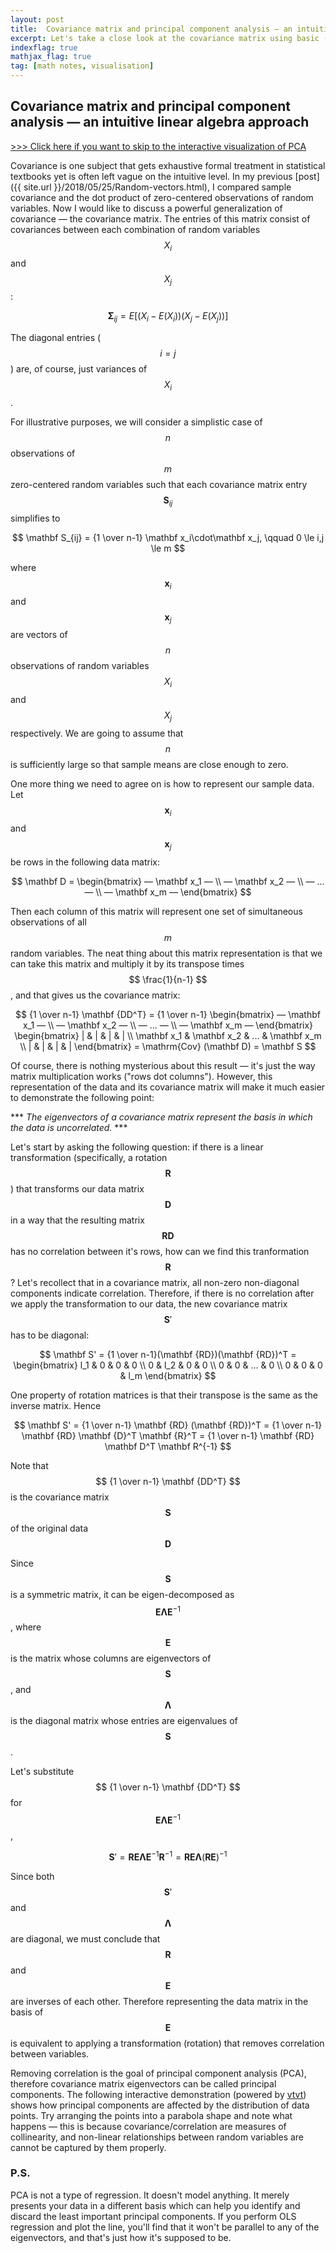 ```yaml
---
layout: post
title:  Covariance matrix and principal component analysis — an intuitive linear algebra approach
excerpt: Let's take a close look at the covariance matrix using basic (unrigorous) linear algebra and investigate the connection between its eigen-vectors and a particular rotation tranformation. We can then have fun with an interactive visualisation of principal component analysis.
indexflag: true
mathjax_flag: true
tag: [math notes, visualisation]
---
```


## Covariance matrix and principal component analysis — an intuitive linear algebra approach

[\>\>\> Click here if you want to skip to the interactive visualization of PCA](#vector_canvas_7)

Covariance is one subject that gets exhaustive formal treatment in statistical textbooks yet is often left vague on the intuitive level. In my previous [post]({{ site.url }}/2018/05/25/Random-vectors.html), I compared sample covariance and the dot product of zero-centered observations of random variables. Now I would like to discuss a powerful generalization of covariance — the covariance matrix. The entries of this matrix consist of covariances between each combination of random variables $$ X_i $$ and $$ X_j $$:

$$ \mathbf\Sigma_{ij} = E[(X_i-E(X_i))(X_j-E(X_j))] $$ 

The diagonal entries ($$ i = j $$) are, of course, just variances of $$ X_i $$.

For illustrative purposes, we will consider a simplistic case of $$ n $$ observations of $$ m $$ zero-centered random variables such that each covariance matrix entry $$ \mathbf S_{ij} $$ simplifies to

$$ \mathbf S_{ij} = {1 \over n-1} \mathbf x_i\cdot\mathbf x_j,  \qquad 0 \le i,j \le m $$ 

where $$ \mathbf x_i $$ and $$ \mathbf x_j $$ are vectors of $$ n $$ observations of random variables $$ X_i $$ and $$ X_j $$ respectively. We are going to assume that $$ n $$ is sufficiently large so that sample means are close enough to zero.

One more thing we need to agree on is how to represent our sample data. Let $$ \mathbf x_i $$ and $$ \mathbf x_j $$ be rows in the following data matrix:

$$ \mathbf D = \begin{bmatrix} — \mathbf x_1 — \\ — \mathbf x_2 — \\ — ... — \\ — \mathbf x_m — \end{bmatrix} $$

Then each column of this matrix will represent one set of simultaneous observations of all $$ m $$ random variables. The neat thing about this matrix representation is that we can take this matrix and multiply it by its transpose times $$ \frac{1}{n-1} $$, and that gives us the covariance matrix:

$$ {1 \over n-1} \mathbf {DD^T} = {1 \over n-1} \begin{bmatrix} — \mathbf x_1 — \\ — \mathbf x_2 — \\ — ... — \\ — \mathbf x_m — \end{bmatrix} \begin{bmatrix} | & | & | & | \\ \mathbf x_1 & \mathbf x_2 & ... & \mathbf x_m \\ | & | & | & | \end{bmatrix} = \mathrm{Cov} (\mathbf D) = \mathbf S  $$

Of course, there is nothing mysterious about this result — it's just the way matrix multiplication works ("rows dot columns"). However, this representation of the data and its covariance matrix will make it much easier to demonstrate the following point:

\*\*\* *The eigenvectors of a covariance matrix represent the basis in which the data is uncorrelated.* \*\*\*


Let's start by asking the following question: if there is a linear transformation (specifically, a rotation $$ \mathbf {R} $$) that transforms our data matrix $$ \mathbf {D} $$ in a way that the resulting matrix $$ \mathbf {RD} $$ has no correlation between it's rows, how can we find this tranformation $$ \mathbf {R} $$? Let's recollect that in a covariance matrix, all non-zero non-diagonal components indicate correlation. Therefore, if there is no correlation after we apply the transformation to our data, the new covariance matrix  $$ \mathbf S' $$ has to be diagonal:

$$ \mathbf S' = {1 \over n-1}(\mathbf {RD})(\mathbf {RD})^T = \begin{bmatrix} l_1 & 0 & 0 & 0 \\ 0 & l_2 & 0 & 0 \\ 0 & 0 & ... & 0 \\ 0 & 0 & 0 & l_m \end{bmatrix} $$

One property of rotation matrices is that their transpose is the same as the inverse matrix. Hence

$$ \mathbf S' = {1 \over n-1} \mathbf {RD} (\mathbf {RD})^T = {1 \over n-1} \mathbf {RD} \mathbf {D}^T \mathbf {R}^T = {1 \over n-1} \mathbf {RD} \mathbf D^T \mathbf R^{-1} $$

Note that $$ {1 \over n-1} \mathbf {DD^T} $$ is the covariance matrix $$ \mathbf S $$ of the original data $$ \mathbf D $$

Since $$ \mathbf S $$ is a symmetric matrix, it can be eigen-decomposed as  $$ \mathbf E \mathbf \Lambda \mathbf E^{-1} $$, where  $$ \mathbf E $$ is the matrix whose columns are eigenvectors of  $$ \mathbf S $$, and  $$ \mathbf \Lambda $$ is the diagonal matrix whose entries are eigenvalues of  $$ \mathbf S $$.

Let's substitute $$ {1 \over n-1} \mathbf {DD^T} $$ for $$ \mathbf E \mathbf \Lambda \mathbf E^{-1} $$,

$$ \mathbf S' =  \mathbf {R} \mathbf E \mathbf \Lambda \mathbf E^{-1} \mathbf R^{-1} = \mathbf {R} \mathbf E \mathbf \Lambda (\mathbf {RE})^{-1} $$

Since both $$ \mathbf S' $$ and $$ \mathbf \Lambda $$ are diagonal, we must conclude that $$ \mathbf R $$ and $$ \mathbf E $$ are inverses of each other. Therefore representing the data matrix in the basis of $$ \mathbf E $$ is equivalent to applying a transformation (rotation) that removes correlation between variables.

Removing correlation is the goal of principal component analysis (PCA), therefore covariance matrix eigenvectors can be called principal components. The following interactive demonstration (powered by [vtvt](https://github.com/ex-punctis/vtvt)) shows how principal components are affected by the distribution of data points. Try arranging the points into a parabola shape and note what happens — this is because covariance/correlation are measures of collinearity, and non-linear relationships between random variables are cannot be captured by them properly.

<div class="canvas-wrapper">
    <canvas id='vector_canvas_7' class="canvas-wrapped"></canvas>
</div> 

<script>
{% include vtvt.js %}
</script>

<script>
    // *************************************************************************************************	     
    // initialize the scene
    var scene_7 = new vtvt({canvas_id: "vector_canvas_7", grid_res: 16, circle_rad: 0.5, show_matrix: true, show_eig: true});

    // add two invisible vectors whose coordinates will represent the covariance matrix (the mapping function will be added later)
    scene_7.addVector({coords: [0,0], c: "0,0,0", draggable: false, visible: false});   
    scene_7.addVector({coords: [0,0], c: "0,0,0", draggable: false, visible: false});   

    var numPoints = 18
    // add points
    for (let k = 0; k < numPoints; k++) {            
        // setup colours
        let cos = Math.cos(Math.random() * 2 * Math.PI);
        let sin = Math.sin(Math.random() * 2 * Math.PI);
        let r = 150 + 100*cos; //(phase shift 0º)
        let g = 150 + 100*(-0.5*cos - 0.866*sin); //(phase shift 120º)
        let b = 150 + 100*(-0.5*cos + 0.866*sin); //(phase shift 240º)
        // random coords with some correlation
        let x = Math.random()*14 - 7; 
        let y = 0.5*x + Math.random()*6 - 3;
        // add point
        scene_7.addVector({
            coords: [x,y],
            c: `${Math.round(r)}, ${Math.round(g)}, ${Math.round(b)}`, 
            draggable: true, 
            kind: 'point'}); 
    }
    // define mapping of vector 0 (invisible) to construct a covariance matrix 
    scene_7.vectors[0].mapping = function() {  
        let sumX = 0, sumY = 0, sumX2 = 0, sumY2 = 0, sumXY = 0;
        for (let k = 2; k < numPoints+2; k++) {  
            sumX    += scene_7.vectors[k].coord_x;
            sumY    += scene_7.vectors[k].coord_y;
            sumX2   += scene_7.vectors[k].coord_x * scene_7.vectors[k].coord_x;
            sumXY   += scene_7.vectors[k].coord_x * scene_7.vectors[k].coord_y;
        }
        return {mapX: (sumX2-sumX*sumX/numPoints)/numPoints, mapY: (sumXY-sumX*sumY/numPoints)/numPoints};    
    }
    // define mapping of vector 1 (invisible) to construct a covariance matrix 
    scene_7.vectors[1].mapping = function() {  
        let sumX = 0, sumY = 0, sumX2 = 0, sumY2 = 0, sumXY = 0;
        for (let k = 2; k < numPoints+2; k++) {        
            sumX    += scene_7.vectors[k].coord_x;
            sumY    += scene_7.vectors[k].coord_y;
            sumY2   += scene_7.vectors[k].coord_y * scene_7.vectors[k].coord_y;
            sumXY   += scene_7.vectors[k].coord_x * scene_7.vectors[k].coord_y;
        }
        return {mapX: (sumXY-sumX*sumY/numPoints)/numPoints, mapY: (sumY2-sumY*sumY/numPoints)/numPoints};    
    }

    // render
    scene_7.render();
    scene_7.render(); // have to render again to update the matrix. not sure why...

</script>

### P.S.

PCA is not a type of regression. It doesn't model anything. It merely presents your data in a different basis which can help you identify and discard the least important principal components. If you perform OLS regression and plot the line, you'll find that it won't be parallel to any of the eigenvectors, and that's just how it's supposed to be.